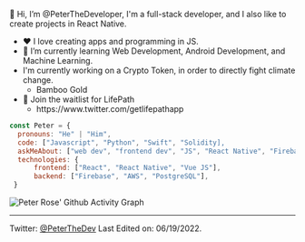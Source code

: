 
👋 Hi, I’m @PeterTheDeveloper, I'm a full-stack developer, and I also like to create projects in React Native.

<ul>
<li>❤️ I love creating apps and programming in JS.</li>
<li>🌱 I’m currently learning Web Development, Android Development, and Machine Learning.</li>
  <li>I'm currently working on a Crypto Token, in order to directly fight climate change.
   <ul><li>Bamboo Gold</li></ul>
<li>💼 Join the waitlist for LifePath
  <ul><li>https://www.twitter.com/getlifepathapp</li></ul>
</ul>

```javascript
const Peter = {
  pronouns: "He" | "Him",
  code: ["Javascript", "Python", "Swift", "Solidity],
  askMeAbout: ["web dev", "frontend dev", "JS", "React Native", "Firebase"],
  technologies: {
      frontend: ["React", "React Native", "Vue JS"],
      backend: ["Firebase", "AWS", "PostgreSQL"],
 }
```

![Peter Rose' Github Activity Graph](https://activity-graph.herokuapp.com/graph?username=peterthedeveloper&custom_title=Peter%27s%20Contributions&hide_border=true&&theme=react-dark)


------
Twitter: [@PeterTheDev](https://twitter.com/PeterTheDev)
Last Edited on: 06/19/2022.

